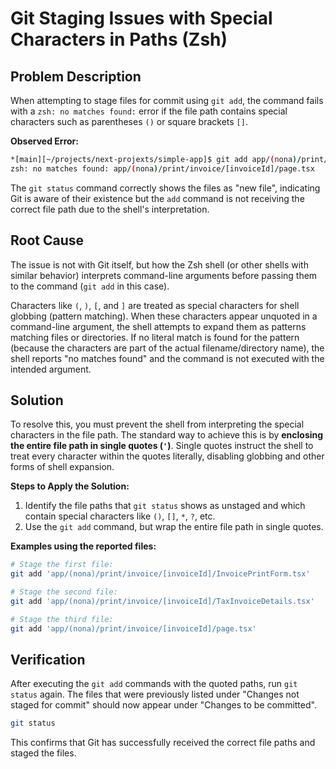 # Git Staging Issues with Special Characters in Paths (Zsh)

## Problem Description

When attempting to stage files for commit using `git add`, the command fails with a `zsh: no matches found:` error if the file path contains special characters such as parentheses `()` or square brackets `[]`.

**Observed Error:**

```bash
*[main][~/projects/next-projexts/simple-app]$ git add app/(nona)/print/invoice/[invoiceId]/page.tsx
zsh: no matches found: app/(nona)/print/invoice/[invoiceId]/page.tsx
```

The `git status` command correctly shows the files as "new file", indicating Git is aware of their existence but the `add` command is not receiving the correct file path due to the shell's interpretation.

## Root Cause

The issue is not with Git itself, but how the Zsh shell (or other shells with similar behavior) interprets command-line arguments before passing them to the command (`git add` in this case).

Characters like `(`, `)`, `[`, and `]` are treated as special characters for shell globbing (pattern matching). When these characters appear unquoted in a command-line argument, the shell attempts to expand them as patterns matching files or directories. If no literal match is found for the pattern (because the characters are part of the actual filename/directory name), the shell reports "no matches found" and the command is not executed with the intended argument.

## Solution

To resolve this, you must prevent the shell from interpreting the special characters in the file path. The standard way to achieve this is by **enclosing the entire file path in single quotes (`'`)**. Single quotes instruct the shell to treat every character within the quotes literally, disabling globbing and other forms of shell expansion.

**Steps to Apply the Solution:**

1.  Identify the file paths that `git status` shows as unstaged and which contain special characters like `()`, `[]`, `*`, `?`, etc.
2.  Use the `git add` command, but wrap the entire file path in single quotes.

**Examples using the reported files:**

```bash
# Stage the first file:
git add 'app/(nona)/print/invoice/[invoiceId]/InvoicePrintForm.tsx'

# Stage the second file:
git add 'app/(nona)/print/invoice/[invoiceId]/TaxInvoiceDetails.tsx'

# Stage the third file:
git add 'app/(nona)/print/invoice/[invoiceId]/page.tsx'
```

## Verification

After executing the `git add` commands with the quoted paths, run `git status` again. The files that were previously listed under "Changes not staged for commit" should now appear under "Changes to be committed".

```bash
git status
```

This confirms that Git has successfully received the correct file paths and staged the files.
